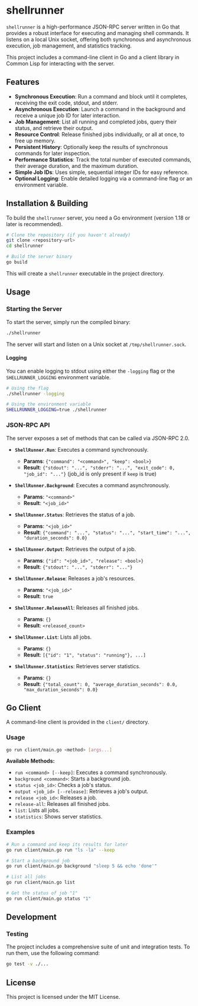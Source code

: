 # shellrunner

`shellrunner` is a high-performance JSON-RPC server written in Go that provides a robust
interface for executing and managing shell commands. It listens on a local Unix socket,
offering both synchronous and asynchronous execution, job management, and statistics
tracking.

This project includes a command-line client in Go and a client library in Common Lisp for
interacting with the server.

## Features

- **Synchronous Execution**: Run a command and block until it completes, receiving the exit code, stdout, and stderr.
- **Asynchronous Execution**: Launch a command in the background and receive a unique job ID for later interaction.
- **Job Management**: List all running and completed jobs, query their status, and retrieve their output.
- **Resource Control**: Release finished jobs individually, or all at once, to free up memory.
- **Persistent History**: Optionally keep the results of synchronous commands for later inspection.
- **Performance Statistics**: Track the total number of executed commands, their average duration, and the maximum duration.
- **Simple Job IDs**: Uses simple, sequential integer IDs for easy reference.
- **Optional Logging**: Enable detailed logging via a command-line flag or an environment variable.

## Installation & Building

To build the `shellrunner` server, you need a Go environment (version 1.18 or later is recommended).

```sh
# Clone the repository (if you haven't already)
git clone <repository-url>
cd shellrunner

# Build the server binary
go build
```

This will create a `shellrunner` executable in the project directory.

## Usage

### Starting the Server

To start the server, simply run the compiled binary:

```sh
./shellrunner
```

The server will start and listen on a Unix socket at `/tmp/shellrunner.sock`.

#### Logging

You can enable logging to stdout using either the `-logging` flag or the `SHELLRUNNER_LOGGING` environment variable.

```sh
# Using the flag
./shellrunner -logging

# Using the environment variable
SHELLRUNNER_LOGGING=true ./shellrunner
```

### JSON-RPC API

The server exposes a set of methods that can be called via JSON-RPC 2.0.

- **`ShellRunner.Run`**: Executes a command synchronously.
  - **Params**: `{"command": "<command>", "keep": <bool>}`
  - **Result**: `{"stdout": "...", "stderr": "...", "exit_code": 0, "job_id": "..."}` (job_id is only present if `keep` is true)

- **`ShellRunner.Background`**: Executes a command asynchronously.
  - **Params**: `"<command>"`
  - **Result**: `"<job_id>"`

- **`ShellRunner.Status`**: Retrieves the status of a job.
  - **Params**: `"<job_id>"`
  - **Result**: `{"command": "...", "status": "...", "start_time": "...", "duration_seconds": 0.0}`

- **`ShellRunner.Output`**: Retrieves the output of a job.
  - **Params**: `{"id": "<job_id>", "release": <bool>}`
  - **Result**: `{"stdout": "...", "stderr": "..."}`

- **`ShellRunner.Release`**: Releases a job's resources.
  - **Params**: `"<job_id>"`
  - **Result**: `true`

- **`ShellRunner.ReleaseAll`**: Releases all finished jobs.
  - **Params**: `{}`
  - **Result**: `<released_count>`

- **`ShellRunner.List`**: Lists all jobs.
  - **Params**: `{}`
  - **Result**: `[{"id": "1", "status": "running"}, ...]`

- **`ShellRunner.Statistics`**: Retrieves server statistics.
  - **Params**: `{}`
  - **Result**: `{"total_count": 0, "average_duration_seconds": 0.0, "max_duration_seconds": 0.0}`

## Go Client

A command-line client is provided in the `client/` directory.

### Usage

```sh
go run client/main.go <method> [args...]
```

**Available Methods:**

- `run <command> [--keep]`: Executes a command synchronously.
- `background <command>`: Starts a background job.
- `status <job_id>`: Checks a job's status.
- `output <job_id> [--release]`: Retrieves a job's output.
- `release <job_id>`: Releases a job.
- `release-all`: Releases all finished jobs.
- `list`: Lists all jobs.
- `statistics`: Shows server statistics.

### Examples

```sh
# Run a command and keep its results for later
go run client/main.go run "ls -la" --keep

# Start a background job
go run client/main.go background "sleep 5 && echo 'done'"

# List all jobs
go run client/main.go list

# Get the status of job "1"
go run client/main.go status "1"
```

## Development

### Testing

The project includes a comprehensive suite of unit and integration tests. To run them, use the following command:

```sh
go test -v ./...
```

## License

This project is licensed under the MIT License.
